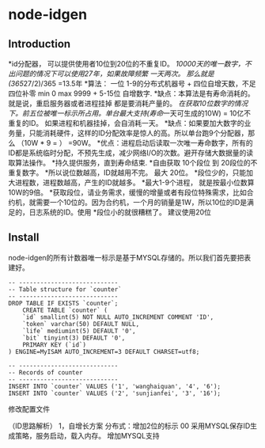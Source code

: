 # node-idgen 
## Introduction

*id分配器， 可以提供使用者10位到20位的不重复ID。
*10000天的唯一数字，不出问题的情况下可以使用27年，如果故障频繁 一天两次。 那么就是 (365*27/2)/365 =13.5年
*算法： 一位 1-9的分布式机器号  + 四位自增天数，不足四位补零 min 0 max 9999 + 5-15位 自增数字.
*缺点：本算法是有寿命消耗的。就是说，重启服务器或者进程挂掉 都是要消耗产量的。 
*在获取10位数字的情况下。前五位被唯一标示所占用。单台最大支持(寿命*一天可生成的10W) = 10亿不重复的ID。 如果进程和机器挂掉，会自消耗一天。
*缺点：如果要加大数字的业务量，只能消耗硬件，这样的ID分配效率是惊人的高。所以单台跑9个分配器，那么 （10W * 9 = ） =90W。
*优点：进程启动后读取一次唯一寿命数字，所有的ID都是系统临时分配，不预先生成，减少网络I/O的次数。避开存储大数据量的读取算法操作。
*持久提供服务，直到寿命结束.
*自由获取 10个段位 到 20段位的不重复数字。
*所以说位数越高，ID就越用不完。 最大 20位。 
*段位少的，只能加大进程数，进程数越高，产生的ID就越多。
*最大1-9个进程， 就是按最小位数算 10W的9倍。
*获取段位，请业务需求，缓慢的增量或者有段位特殊需求，比如合约机，就需要一个10位的。因为合约机，一个月的销量是1W，所以10位的ID是满足的，日志系统的ID。使用
*段位小的就很糟糕了。 建议使用20位


## Install
node-idgen的所有计数器唯一标示是基于MYSQL存储的。所以我们首先要把表建好。

	-- ----------------------------
	-- Table structure for `counter`
	-- ----------------------------
	DROP TABLE IF EXISTS `counter`;
		CREATE TABLE `counter` (
	  	`id` smallint(5) NOT NULL AUTO_INCREMENT COMMENT 'ID',
	  	`token` varchar(50) DEFAULT NULL,
	  	`life` mediumint(5) DEFAULT '0',
	  	`bit` tinyint(3) DEFAULT '0',
	  	PRIMARY KEY (`id`)
	) ENGINE=MyISAM AUTO_INCREMENT=3 DEFAULT CHARSET=utf8;

	-- ----------------------------
	-- Records of counter
	-- ----------------------------
	INSERT INTO `counter` VALUES ('1', 'wanghaiquan', '4', '6');
	INSERT INTO `counter` VALUES ('2', 'sunjianfei', '3', '16');

修改配置文件

（ID思路解析）
1，自增长方案
	分布式：增加2位的标示 00
	采用MYSQL保存ID生成策略，服务启动，载入内存。 
	增加MYSQL支持
